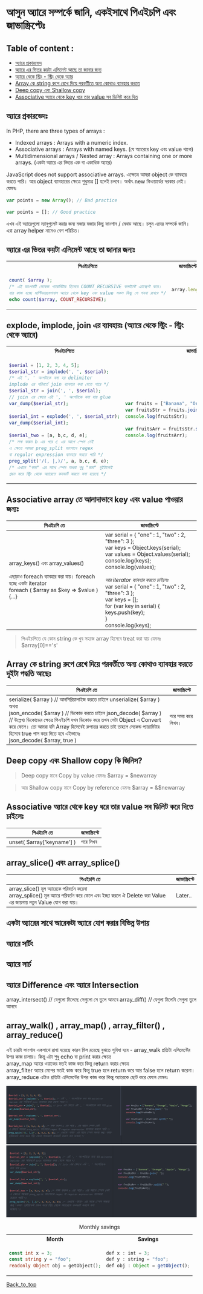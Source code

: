 # আসুন অ্যারে সম্পর্কে জানি, একইসাথে পিএইচপি এবং জাভাস্ক্রিপ্টেঃ

## Table of content :
- [অ্যারে প্রকারভেদ](#)
- [অ্যারে এর ভিতর কয়টা এলিমেন্ট আছে তা জানার জন্য](#অ্যারে-এর-ভিতর-কয়টা-এলিমেন্ট-আছে-তা-জানার-জন্যঃ)
- [অ্যারে থেকে স্ট্রিং - স্ট্রিং থেকে অ্যার](#explode-implode-join-এর-ব্যাবহারঃ-অ্যারে-থেকে-স্ট্রিং---স্ট্রিং-থেকে-অ্যারে)
- [Array কে string রুপে রেখে দিয়ে পরবর্তীতে অন্য কোথাও ব্যাবহার করতে](#array-কে-string-রুপে-রেখে-দিয়ে-পরবর্তীতে-অন্য-কোথাও-ব্যাবহার-করতে-দুইটা-পদ্ধতি-আছেঃ)
- [Deep copy এবং Shallow copy](#deep-copy-এবং-shallow-copy-কি-জিনিস)
- [Associative অ্যারে থেকে key ধরে তার value সব ডিলিট করে দিত](#associative-অ্যারে-থেকে-key-ধরে-তার-value-সব-ডিলিট-করে-দিতে-চাইলেঃ)

## অ্যারে প্রকারভেদঃ

In PHP, there are three types of arrays :
- Indexed arrays : Arrays with a numeric index.
- Associative arrays : Arrays with named keys. (যে অ্যারেরে key এবং value থাকে)
- Multidimensional arrays / Nested array : Arrays containing one or more arrays. (একটা অ্যারে এর ভিতর এক বা একাধিক অ্যারে)

JavaScript does not support associative arrays. এক্ষেত্রে আমরা object কে ব্যাবহার করতে পারি। আর object ব্যাবহারের ক্ষেত্রে শুধুমাত্র [] হলেই চলবে। অর্থাৎ new কিওয়ার্ডের দরকার নেই। যেমনঃ

```javascript
var points = new Array(); // Bad practice
```
```javascript
var points = []; // Good practice
```

এখন এই অ্যারেগুলো ম্যানুপুলেট করার জন্য মজার মজার কিছু ফাংশান / মেথড আছে। চলুন এদের সম্পর্কে জানি। এরা array helper নামেও বেশ পরিচিত।

## অ্যারে এর ভিতর কয়টা এলিমেন্ট আছে তা জানার জন্যঃ

<table>
<tr>
<th>পিএইচপিতে</th>
<th>জাভাস্ক্রিপ্টে</th>
</tr>
<tr>

<td>

```php
count( $array );
/* এই ফাংশনটি সেকেন্ড প্যারামিটার হিসেবে COUNT_RECURSIVE কন্সট্যান্ট এ্যাক্সেপ্ট করে।
যার কাজ হচ্ছে মাল্টিডায়মেশনাল অ্যারে থেকে key এবং value সকল কিছু সে গননা রাখবে */
echo count($array, COUNT_RECURSIVE);
```
</td>

<td>

```javascript
array.length
```
</td>

</tr>
</table>

## explode, implode, join এর ব্যাবহারঃ (অ্যারে থেকে স্ট্রিং - স্ট্রিং থেকে অ্যারে)

<table>
<tr>
<th>পিএইচপিতে</th>
<th>জাভাস্ক্রিপ্টে</th>
</tr>
<tr>

<td>

```php
$serial = [1, 2, 3, 4, 5];
$serial_str = implode(', ', $serial);
/* এই ', ' অংশটাকে বলা হয় delimiter
implode এর পরিবর্তে join ব্যাবহার করা যেতে পারে */
$serial_str = join(', ', $serial);
// join এর ক্ষেত্রে এই ', ' অংশটাকে বলা যায় glue
var_dump($serial_str);

$serial_int = explode(', ', $serial_str);
var_dump($serial_int);

$serial_two = [a, b,c, d, e];
/* লক্ষ করুন b এর পরে c এর আগে স্পেস নেই
এ ক্ষেত্রে আমরা preg_split ফাংশানে regex 
বা regular expression ব্যাবহার করতে পারি */
preg_split('/(, |,)/', a, b,c, d, e);
/* এখানে "কমা" এর সাথে স্পেস অথবা শুধু "কমা" দুইটাকেই 
গ্রহন করে স্ট্রিং থেকে অ্যারেতে কনভার্ট করতে বলা হয়েছে */
```
</td>

<td>

```javascript
var fruits = ["Banana", "Orange", "Apple", "Mango"];
var fruitsStr = fruits.join(' ');
console.log(fruitsStr);

var fruitsArr = fruitsStr.split(" ");
console.log(fruitsArr);
```
</td>

</tr>
</table>

## Associative array তে আলাদাভাবে key এবং value পাওয়ার জন্যঃ

| পিএইচপি তে | জাভাস্ক্রিপ্টে |
| --- | --- |
array_keys() এবং array_values() <br/><br/> এছাড়াও foreach ব্যাবহার করা যায়। foreach হচ্ছে একটা iterator <br/> foreach ( $array as $key => $value ) {...} | var serial = { "one" : 1, "two" : 2, "three": 3 }; <br/> var keys = Object.keys(serial); <br/> var values = Object.values(serial); <br/> console.log(keys); <br/> console.log(values); <br/><br/> *আর iterator ব্যাবহার করতে চাইলেঃ* <br/> var serial = { "one" : 1, "two" : 2, "three": 3 }; <br/> var keys = []; <br/> for (var key in serial) { <br/> keys.push(key); <br/> } <br/> console.log(keys);

> পিএইচপিতে যে কোন string কে খুব সহজে array হিসেবে treat করা যায় যেমনঃ $array[0]=='s'

## Array কে string রুপে রেখে দিয়ে পরবর্তীতে অন্য কোথাও ব্যাবহার করতে দুইটা পদ্ধতি আছেঃ

| পিএইচপি তে | জাভাস্ক্রিপ্টে |
| --- | --- |
serialize( $array ) // আনসিরিয়ালাইজ করতে চাইলে unserialize( $array ) <br> অথবা <br> json_encode( $array ) // ডিকোড করতে চাইলে json_decode( $array ) <br> // উল্লেখ্য ডিকোডের ক্ষেত্রে পিএইচপি যখন ডিকোড করে তখন সেটা Object এ Convert করে ফেলে। তো আমরা যদি Array হিসেবেই রুপান্তর করতে চাই তাহলে সেকেন্ড প্যারামিটার হিসেবে true পাস করে দিতে হবে এইভাবেঃ <br> json_decode( $array, true ) | পরে সময় করে লিখব।

## Deep copy এবং Shallow copy কি জিনিস?
> Deep copy মানে Copy by value যেমনঃ $array = $newarray

> আর Shallow copy মানে Copy by reference যেমনঃ $array = &$newarray

## Associative অ্যারে থেকে key ধরে তার value সব ডিলিট করে দিতে চাইলেঃ
| পিএইচপি তে | জাভাস্ক্রিপ্টে |
| --- | --- |
unset( $array['keyname'] ) | পরে লিখব

## array_slice() এবং array_splice()
| পিএইচপি তে | জাভাস্ক্রিপ্টে |
| --- | --- |
array_slice() মূল অ্যারেকে পরিবর্তন করেনা <br> array_splice() মূল অ্যারে পরিবর্তন করে ফেলে এবং ইচ্ছা করলে ঐ Delete করা Value এর জায়গায় নতুন Value যোগ করা যায়। | Later..

## একটা অ্যারের সাথে আরেকটা অ্যারে যোগ করার বিভিন্ন উপায়
## অ্যারে সর্টিং
## অ্যারে সার্চ

## অ্যারে Difference এবং অ্যারে Intersection
array_intersect() // যেগুলো মিলেছে সেগুলো সে তুলে আনবে
array_diff() // যেগুলা মিলেনি সেগুলা তুলে আনবে

## array_walk() , array_map() , array_filter() , array_reduce()
এই চারটা ফাংশান একসাথে রাখা হয়েছে কারন মিল রয়েছে বুঝতে সুবিধা হবে -
array_walk প্রতিটা এলিমেন্টের উপর কাজ চালায়। কিন্তু এটা শুধু echo বা print করার ক্ষেত্রে <br>
array_map অ্যারে ওয়াকের মতই কাজ করে কিন্তু return করার ক্ষেত্রে <br>
array_filter অ্যারে মেপের মতই কাজ করে কিন্তু true হলে return করে আর false হলে return করেনা।
array_reduce এটাও প্রতিটা এলিমেন্টের উপর কাজ করে কিন্তু অ্যারেকে ছোট করে ফেলে যেমনঃ


![alt text](https://github.com/forhad-php/Array_PHP_JS/blob/master/Screenshot_1.png "Logo Title Text 1")
![alt text](https://github.com/forhad-php/Array_PHP_JS/blob/master/Screenshot_2.png "Logo Title Text 1")



<table>
	<caption>Monthly savings</caption>
	<tr>
      <th>Month</th>
      <th>Savings</th>
  	</tr>
	<tr>
	<td>

  ```php
  const int x = 3;
  const string y = "foo";
  readonly Object obj = getObject();
  ```
</td>
<td>

  ```javascript
  def x : int = 3;
  def y : string = "foo";
  def obj : Object = getObject();
  ```
</td>
</tr>
</table>



[Back_to_top](#আসুন-অ্যারে-সম্পর্কে-জানি-একইসাথে-পিএইচপি-এবং-জাভাস্ক্রিপ্টেঃ)
